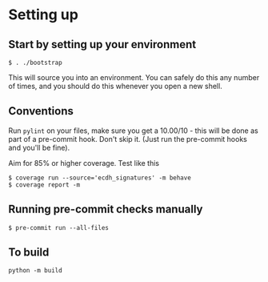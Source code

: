# Setting up
## Start by setting up your environment
```
$ . ./bootstrap
```
This will source you into an environment. You can safely do this any number of times, and you should do this whenever you open a new shell.

## Conventions
Run `pylint` on your files, make sure you get a 10.00/10 - this will be done as part of a pre-commit hook. Don't skip it. (Just run the pre-commit hooks and you'll be fine).

Aim for 85% or higher coverage. Test like this
```
$ coverage run --source='ecdh_signatures' -m behave
$ coverage report -m
```

## Running pre-commit checks manually
```
$ pre-commit run --all-files
```
## To build
```
python -m build
```
